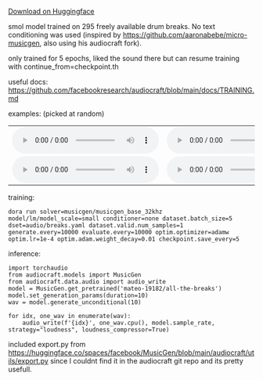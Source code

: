 [Download on Huggingface](https://huggingface.co/mateo-19182/all-the-breaks)

smol model trained on 295 freely available drum breaks. No text conditioning was used (inspired by https://github.com/aaronabebe/micro-musicgen, also using his audiocraft fork). 

only trained for 5 epochs, liked the sound there but can resume training with continue_from=checkpoint.th

useful docs: https://github.com/facebookresearch/audiocraft/blob/main/docs/TRAINING.md

examples:
  (picked at random)

<table style="width:100%; text-align:center;">
  <tr>
    <td>
      <audio controls>
        <source src="https://huggingface.co/mateo-19182/all-the-breaks/resolve/main/3.wav?download=true" type="audio/wav">
        Your browser does not support the audio element.
      </audio>
    </td>
    <td>
      <audio controls>
        <source src="https://huggingface.co/mateo-19182/all-the-breaks/resolve/main/sample_3.wav?download=true" type="audio/wav">
        Your browser does not support the audio element.
      </audio>
    </td>
  </tr>
  <tr>
    <td>
      <audio controls>
        <source src="https://huggingface.co/mateo-19182/all-the-breaks/resolve/main/9.wav?download=true" type="audio/wav">
        Your browser does not support the audio element.
      </audio>
    </td>
    <td>
      <audio controls>
        <source src="https://huggingface.co/mateo-19182/all-the-breaks/resolve/main/sample_9.wav?download=true" type="audio/wav">
        Your browser does not support the audio element.
      </audio>
    </td>
   </tr>
</table>

training:

```
dora run solver=musicgen/musicgen_base_32khz model/lm/model_scale=small conditioner=none dataset.batch_size=5 dset=audio/breaks.yaml dataset.valid.num_samples=1 generate.every=10000 evaluate.every=10000 optim.optimizer=adamw optim.lr=1e-4 optim.adam.weight_decay=0.01 checkpoint.save_every=5
```


inference: 

```
import torchaudio
from audiocraft.models import MusicGen
from audiocraft.data.audio import audio_write
model = MusicGen.get_pretrained('mateo-19182/all-the-breaks')
model.set_generation_params(duration=10)
wav = model.generate_unconditional(10)

for idx, one_wav in enumerate(wav):
    audio_write(f'{idx}', one_wav.cpu(), model.sample_rate, strategy="loudness", loudness_compressor=True)
```


included export.py from https://huggingface.co/spaces/facebook/MusicGen/blob/main/audiocraft/utils/export.py since I couldnt find it in the audiocraft git repo and its pretty usefull.